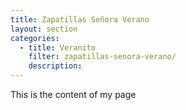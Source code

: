 ```yaml
---
title: Zapatillas Señora Verano
layout: section
categories:
  - title: Veranito
    filter: zapatillas-senora-verano/
    description: 
---
```


This is the content of my page